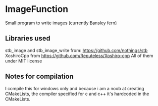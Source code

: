 # ImageFunction
Small program to write images (currently Bansley fern)

## Libraries used
stb_image and stb_image_write from: https://github.com/nothings/stb
XoshiroCpp from https://github.com/Reputeless/Xoshiro-cpp
All of them under MIT license

## Notes for compilation
I compile this for windows only and because i am a noob at creating CMakeLists, the compiler specified for c and c++ it's hardcoded in the CMakeLists.